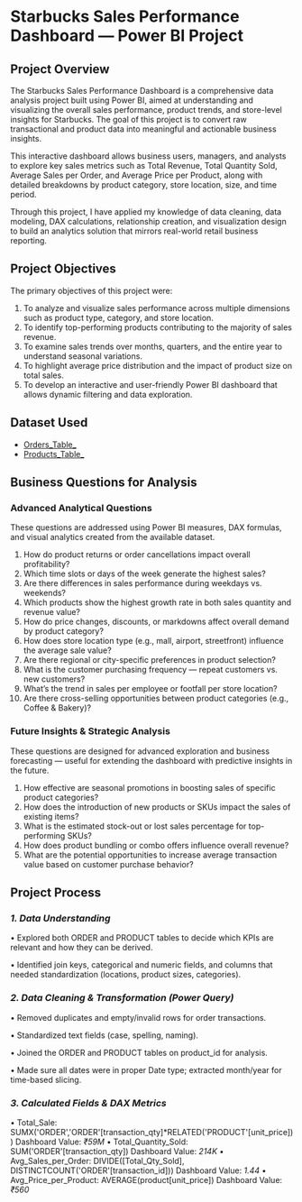 # Starbucks Sales Performance Dashboard — Power BI Project
## Project Overview

The Starbucks Sales Performance Dashboard is a comprehensive data analysis project built using Power BI, aimed at understanding and visualizing the overall sales performance, product trends, and store-level insights for Starbucks.
The goal of this project is to convert raw transactional and product data into meaningful and actionable business insights.

This interactive dashboard allows business users, managers, and analysts to explore key sales metrics such as Total Revenue, Total Quantity Sold, Average Sales per Order, and Average Price per Product, along with detailed breakdowns by product category, store location, size, and time period.

Through this project, I have applied my knowledge of data cleaning, data modeling, DAX calculations, relationship creation, and visualization design to build an analytics solution that mirrors real-world retail business reporting.

## Project Objectives
The primary objectives of this project were:
1.	To analyze and visualize sales performance across multiple dimensions such as product type, category, and store location.
2.	To identify top-performing products contributing to the majority of sales revenue.
3.	To examine sales trends over months, quarters, and the entire year to understand seasonal variations.
4.	To highlight average price distribution and the impact of product size on total sales.
5.	To develop an interactive and user-friendly Power BI dashboard that allows dynamic filtering and data exploration.

## Dataset Used
- <a href="https://github.com/Atif20004/Starbucks-Sales-Performance-Dashboard/blob/main/Orders_Table_.csv"> Orders_Table_ </a>
- <a href="https://github.com/Atif20004/Starbucks-Sales-Performance-Dashboard/blob/main/Products_Table_.csv"> Products_Table_ </a>


## Business Questions for Analysis

### Advanced Analytical Questions

These questions are addressed using Power BI measures, DAX formulas, and visual analytics created from the available dataset.

1. How do product returns or order cancellations impact overall profitability?
2. Which time slots or days of the week generate the highest sales?
3. Are there differences in sales performance during weekdays vs. weekends?
4. Which products show the highest growth rate in both sales quantity and revenue value?
5. How do price changes, discounts, or markdowns affect overall demand by product category?
6. How does store location type (e.g., mall, airport, streetfront) influence the average sale value?
7. Are there regional or city-specific preferences in product selection?
8. What is the customer purchasing frequency — repeat customers vs. new customers?
9. What’s the trend in sales per employee or footfall per store location?
10. Are there cross-selling opportunities between product categories (e.g., Coffee & Bakery)?

###  Future Insights & Strategic Analysis

These questions are designed for advanced exploration and business forecasting — useful for extending the dashboard with predictive insights in the future.

1. How effective are seasonal promotions in boosting sales of specific product categories?
2. How does the introduction of new products or SKUs impact the sales of existing items?
3. What is the estimated stock-out or lost sales percentage for top-performing SKUs?
4. How does product bundling or combo offers influence overall revenue?
5. What are the potential opportunities to increase average transaction value based on customer purchase behavior?

 ##  Project Process
### *1. Data Understanding*
•	Explored both ORDER and PRODUCT tables to decide which KPIs are relevant and how they can be derived.

•	Identified join keys, categorical and numeric fields, and columns that needed standardization (locations, product sizes, categories).

### *2. Data Cleaning & Transformation (Power Query)*

•	Removed duplicates and empty/invalid rows for order transactions.

•	Standardized text fields (case, spelling, naming).

•	Joined the ORDER and PRODUCT tables on product_id for analysis.

•	Made sure all dates were in proper Date type; extracted month/year for time-based slicing.

### *3. Calculated Fields & DAX Metrics*
•	Total_Sale: SUMX('ORDER','ORDER'[transaction_qty]*RELATED('PRODUCT'[unit_price]))
  Dashboard Value: *₹59M* 
•	Total_Quantity_Sold: SUM('ORDER'[transaction_qty])
 Dashboard Value: *214K*
•	Avg_Sales_per_Order: DIVIDE([Total_Qty_Sold], DISTINCTCOUNT('ORDER'[transaction_id]))
 Dashboard Value: *1.44* 
•	Avg_Price_per_Product: AVERAGE(product[unit_price])
Dashboard Value: *₹560* 


